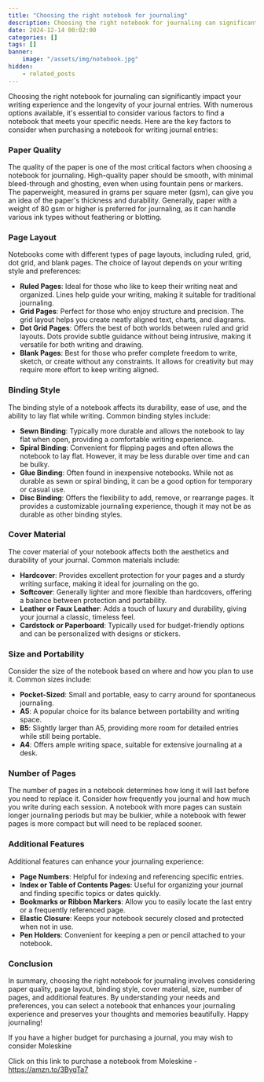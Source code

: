 ```yaml
---
title: "Choosing the right notebook for journaling"
description: Choosing the right notebook for journaling can significantly impact your writing experience and the longevity of your journal entries. With numerous options available, it's essential to consider various factors to find a notebook that meets your specific needs. Here are the key factors to consider when purchasing a notebook for writing journal entries.
date: 2024-12-14 00:02:00
categories: []
tags: []
banner:
    image: "/assets/img/notebook.jpg"
hidden:
    - related_posts
---
```


Choosing the right notebook for journaling can significantly impact your writing experience and the longevity of your journal entries. With numerous options available, it's essential to consider various factors to find a notebook that meets your specific needs. Here are the key factors to consider when purchasing a notebook for writing journal entries:

### Paper Quality

The quality of the paper is one of the most critical factors when choosing a notebook for journaling. High-quality paper should be smooth, with minimal bleed-through and ghosting, even when using fountain pens or markers. The paperweight, measured in grams per square meter (gsm), can give you an idea of the paper's thickness and durability. Generally, paper with a weight of 80 gsm or higher is preferred for journaling, as it can handle various ink types without feathering or blotting.

### Page Layout

Notebooks come with different types of page layouts, including ruled, grid, dot grid, and blank pages. The choice of layout depends on your writing style and preferences:

*   **Ruled Pages**: Ideal for those who like to keep their writing neat and organized. Lines help guide your writing, making it suitable for traditional journaling.
*   **Grid Pages**: Perfect for those who enjoy structure and precision. The grid layout helps you create neatly aligned text, charts, and diagrams.
*   **Dot Grid Pages**: Offers the best of both worlds between ruled and grid layouts. Dots provide subtle guidance without being intrusive, making it versatile for both writing and drawing.
*   **Blank Pages**: Best for those who prefer complete freedom to write, sketch, or create without any constraints. It allows for creativity but may require more effort to keep writing aligned.

### Binding Style

The binding style of a notebook affects its durability, ease of use, and the ability to lay flat while writing. Common binding styles include:

*   **Sewn Binding**: Typically more durable and allows the notebook to lay flat when open, providing a comfortable writing experience.
*   **Spiral Binding**: Convenient for flipping pages and often allows the notebook to lay flat. However, it may be less durable over time and can be bulky.
*   **Glue Binding**: Often found in inexpensive notebooks. While not as durable as sewn or spiral binding, it can be a good option for temporary or casual use.
*   **Disc Binding**: Offers the flexibility to add, remove, or rearrange pages. It provides a customizable journaling experience, though it may not be as durable as other binding styles.

### Cover Material

The cover material of your notebook affects both the aesthetics and durability of your journal. Common materials include:

*   **Hardcover**: Provides excellent protection for your pages and a sturdy writing surface, making it ideal for journaling on the go.
*   **Softcover**: Generally lighter and more flexible than hardcovers, offering a balance between protection and portability.
*   **Leather or Faux Leather**: Adds a touch of luxury and durability, giving your journal a classic, timeless feel.
*   **Cardstock or Paperboard**: Typically used for budget-friendly options and can be personalized with designs or stickers.

### Size and Portability

Consider the size of the notebook based on where and how you plan to use it. Common sizes include:

*   **Pocket-Sized**: Small and portable, easy to carry around for spontaneous journaling.
*   **A5**: A popular choice for its balance between portability and writing space.
*   **B5**: Slightly larger than A5, providing more room for detailed entries while still being portable.
*   **A4**: Offers ample writing space, suitable for extensive journaling at a desk.

### Number of Pages

The number of pages in a notebook determines how long it will last before you need to replace it. Consider how frequently you journal and how much you write during each session. A notebook with more pages can sustain longer journaling periods but may be bulkier, while a notebook with fewer pages is more compact but will need to be replaced sooner.

### Additional Features

Additional features can enhance your journaling experience:

*   **Page Numbers**: Helpful for indexing and referencing specific entries.
*   **Index or Table of Contents Pages**: Useful for organizing your journal and finding specific topics or dates quickly.
*   **Bookmarks or Ribbon Markers**: Allow you to easily locate the last entry or a frequently referenced page.
*   **Elastic Closure**: Keeps your notebook securely closed and protected when not in use.
*   **Pen Holders**: Convenient for keeping a pen or pencil attached to your notebook.

### Conclusion

In summary, choosing the right notebook for journaling involves considering paper quality, page layout, binding style, cover material, size, number of pages, and additional features. By understanding your needs and preferences, you can select a notebook that enhances your journaling experience and preserves your thoughts and memories beautifully. Happy journaling!

If you have a higher budget for purchasing a journal, you may wish to consider Moleskine

Click on this link to purchase a notebook from Moleskine - https://amzn.to/3ByqTa7 
